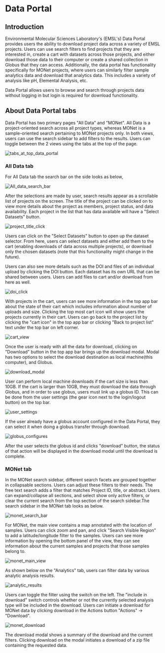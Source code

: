 # Data Portal

## Introduction

Environmental Molecular Sciences Laboratory's (EMSL's) Data Portal provides users the ability to download project data across a variety of EMSL projects. Users can use search filters to find projects that they are interested in, create a cart with datasets across those projects, and either download those data to their computer or create a shared collection in Globus that they can access. Additionally, the data portal has functionality specifically for MONet projects, where users can similarly filter sample analytics data and download that analytics data. This includes a variety of analysis like pH, Elemental Analysis, etc.

Data Portal allows users to browse and search through projects data without logging in but login is required for download functionality.

## About Data Portal tabs

Data Portal has two primary pages "All Data" and "MONet". All Data is a project-oriented search across all project types, whereas MONet is a sample-oriented search pertaining to MONet projects only. In both views, users can use the search sidebar to add filters to the results. Users can toggle between the 2 views using the tabs at the top of the page.

![tabs_at_top_data_portal](../_static/images/data_portal/tabs_at_top.png)

### All Data tab

For All Data tab the search bar on the side looks as below,

![All_data_search_bar](../_static/images/data_portal/all_data_filters.png)

After the selections are made by user, search results appear as a scrollable list of projects on the screen. The title of the project can be clicked on to view more details about the project as members, project status, and data availability. Each project in the list that has data available will have a "Select Datasets" button. 

![project_title_click](../_static/images/data_portal/project_title_click.png)

Users can click on the "Select Datasets" button to open up the dataset selector. From here, users can select datasets and either add them to the cart (enabling downloads of data across multiple projects), or download only the chosen datasets (note that this functionality might change in the future).

Users can also see more details such as the DOI and files of an individual upload by clicking the DOI button. Each dataset has its own URL that can be shared between users. Users can add files to cart and/or download from here as well.

![doi_click](../_static/images/data_portal/doi_click.png)

With projects in the cart, users can see more information in the top app bar about the state of their cart which includes information about number of uploads and size. Clicking the top most cart icon will show users the projects currently in their cart. Users can go back to the project list by clicking the "cart icon" in the top app bar or clicking "Back to project list" text under the top bar on left corner.

![cart_view](../_static/images/data_portal/my_cart.png)

Once the user is ready with all the data for download, clicking on "Download" button in the top app bar brings up the download modal. Modal has two options to select the download destination as local machine(this computer), and Globus.

![download_modal](../_static/images/data_portal/download_modal.png)

User can perform local machine downloads if the cart size is less than 10GB. If the cart is larger than 10GB, they must download the data through Globus, and in order to use globus, users must link up a globus ID. This can be done from the user settings (the gear icon next to the login/logout button) on the top bar.

![user_settings](../_static/images/data_portal/user_settings.png)

If the user already have a globus account configured in the Data Portal, they can select it when doing a globus transfer through download.

![globus_configures](../_static/images/data_portal/globus_configured.png)

After the user selects the globus id and clicks "download" button, the status of that action will be displayed in the download modal until the download is complete.

### MONet tab

In the MONet search sidebar, different search facets are grouped together in collapsable sections. Users can adjust these filters to their needs. The free text search adds a filter that matches Project ID, title, or abstract. Users can expand/collapse all sections, and select show only active filters, or clear the current search from the top section of the search sidebar.The search sidebar in the MONet tab looks as below.

![monet_search_bar](../_static/images/data_portal/monet_search_bar.png)

For MONet, the main view contains a map annotated with the location of samples. Users can click zoom and pan, and click "Search Visible Region" to add a latitude/longitude filter to the samples. Users can see more information by opening the bottom panel of the view, they can see information about the current samples and projects that those samples belong to.

![monet_main_view](../_static/images/data_portal/monet_main_view.png)

As shown below on the "Analytics" tab, users can filter data by various analytic analysis results.

![analytic_results](../_static/images/data_portal/analytic_results.png)

Users can toggle the filter using the switch on the left. The "include in download" switch controls whether or not the currently selected analysis type will be included in the download. Users can initiate a download for MONet data by clicking download in the Actions button "Actions" -> "Download".

![monet_download](../_static/images/data_portal/monet_download.png)

The download modal shows a summary of the download and the current filters. Clicking download on the modal initiates a download of a zip file containing the requested data.

